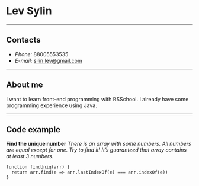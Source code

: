 # Lev Sylin
---
## Contacts
* *Phone:* 88005553535
* *E-mail:* silin.lev@gmail.com
---
## About me
I want to learn front-end programming with RSSchool. I already have some programming experience using Java.

---
## Code example
**Find the unique number**
_There is an array with some numbers. All numbers are equal except for one. Try to find it!
It’s guaranteed that array contains at least 3 numbers._
```
function findUniq(arr) {
  return arr.find(e => arr.lastIndexOf(e) === arr.indexOf(e))
}
``` 
